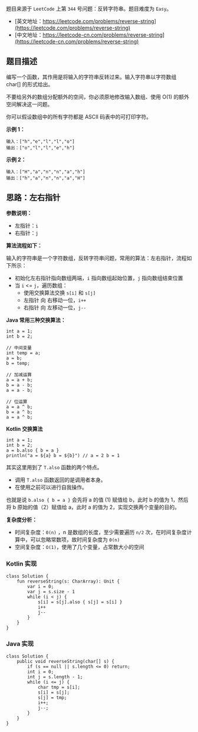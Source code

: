 题目来源于 `LeetCode` 上第 `344` 号问题：反转字符串。题目难度为 `Easy`。

* [英文地址：https://leetcode.com/problems/reverse-string](https://leetcode.com/problems/reverse-string) 
* [中文地址：https://leetcode-cn.com/problems/reverse-string](https://leetcode-cn.com/problems/reverse-string) 

## 题目描述

编写一个函数，其作用是将输入的字符串反转过来。输入字符串以字符数组 char[] 的形式给出。

不要给另外的数组分配额外的空间，你必须原地修改输入数组、使用 O(1) 的额外空间解决这一问题。

你可以假设数组中的所有字符都是 ASCII 码表中的可打印字符。

**示例 1：**

```
输入：["h","e","l","l","o"]
输出：["o","l","l","e","h"]
```

**示例 2：**

```
输入：["H","a","n","n","a","h"]
输出：["h","a","n","n","a","H"]
```

## 思路：左右指针

**参数说明：**

* 左指针：`i`
* 右指针：`j`

**算法流程如下：**

输入的字符串是一个字符数组，反转字符串问题，常用的算法：左右指针，流程如下所示：

* 初始化左右指针指向数组两端，`i` 指向数组起始位置，`j` 指向数组结束位置
* 当 `i` <= `j`，遍历数组：
    * 使用交换算法交换 `s[i]` 和 `s[j]`
    * 左指针 向 右移动一位，`i++`
    * 右指针 向 左移动一位，`j--`

**Java 常用三种交换算法：**

```
int a = 1;
int b = 2;

// 中间变量
int temp = a;
a = b;
b = temp;

// 加减运算
a = a + b;
b = a - b;
a = a - b;
        
// 位运算
a = a ^ b;
b = a ^ b;
a = a ^ b;
```

**Kotlin 交换算法**

```
int a = 1;
int b = 2;
a = b.also { b = a }
println("a = ${a} b = ${b}") // a = 2 b = 1
```

其实这里用到了 `T.also` 函数的两个特点。

* 调用 `T.also` 函数返回的是调用者本身。
* 在使用之前可以进行自我操作。

也就是说 `b.also { b = a }` 会先将 a 的值 (1) 赋值给 b，此时 b 的值为 1，然后将 b 原始的值（2）赋值给 a，此时 a 的值为 2，实现交换两个变量的目的。

**复杂度分析：**

* 时间复杂度：`0(n)` ，n 是数组的长度，至少需要遍历 `n/2` 次，在时间复杂度计算中，可以忽略常数项，故时间复杂度为 `0(n)`
* 空间复杂度：`O(1)`，使用了几个变量，占常数大小的空间

<!-- tabs:start -->

### **Kotlin 实现**

```
class Solution {
    fun reverseString(s: CharArray): Unit {
        var i = 0;
        var j = s.size - 1
        while (i < j) {
            s[i] = s[j].also { s[j] = s[i] }
            i++
            j--
        }
    }
}
```

### **Java 实现**

```
class Solution {
    public void reverseString(char[] s) {
        if (s == null || s.length <= 0) return;
        int i = 0;
        int j = s.length - 1;
        while (i <= j) {
            char tmp = s[i];
            s[i] = s[j];
            s[j] = tmp;
            i++;
            j--;
        }
    }
}
```

<!-- tabs:end -->

